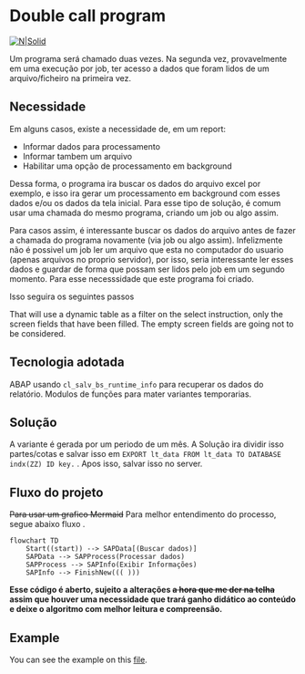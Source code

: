 
# Double call program

[![N|Solid](https://wiki.scn.sap.com/wiki/download/attachments/1710/ABAP%20Development.png?version=1&modificationDate=1446673897000&api=v2)](https://www.sap.com/brazil/developer.html)

Um programa será chamado duas vezes. Na segunda vez, provavelmente em uma execução por job, ter acesso a dados que foram lidos de um arquivo/ficheiro na primeira vez.

## Necessidade ##
Em alguns casos, existe a necessidade de, em um report:
- Informar dados para processamento
- Informar tambem um arquivo
- Habilitar uma opção de processamento em background

Dessa forma, o programa ira buscar os dados do arquivo excel por exemplo, e isso ira gerar um processamento em background com esses dados e/ou os dados da tela inicial. Para esse tipo de solução, é comum usar uma chamada do mesmo programa, criando um job ou algo assim. 

Para casos assim, é interessante buscar os dados do arquivo antes de fazer a chamada do programa novamente (via job ou algo assim). Infelizmente não é possivel um job ler um arquivo que esta no computador do usuario (apenas arquivos no proprio servidor), por isso, seria interessante ler esses dados e guardar de forma que possam ser lidos pelo job em um segundo momento. Para esse necesssidade que este programa foi criado.

Isso seguira os seguintes passos


That will use a dynamic table as a filter on the select instruction, only the screen fields that have been filled. The empty screen fields are going not to be considered.




## Tecnologia adotada ##
ABAP usando `cl_salv_bs_runtime_info` para recuperar os dados do relatório. Modulos de funções para mater variantes temporarias. 


## Solução ##
A variante é gerada por um periodo de um mês. A Solução ira dividir isso partes/cotas e salvar isso em `EXPORT lt_data FROM lt_data TO DATABASE indx(ZZ) ID key.` . Apos isso, salvar isso no server.

## Fluxo do projeto ##
~~Para usar um grafico Mermaid~~ Para melhor entendimento do processo, segue abaixo fluxo .
```mermaid
flowchart TD
    Start((start)) --> SAPData[(Buscar dados)]
    SAPData --> SAPProcess(Processar dados)
    SAPProcess --> SAPInfo(Exibir Informações)
    SAPInfo --> FinishNew((( )))
```

**Esse código é aberto, sujeito a alterações ~~a hora que me der na telha~~ assim que houver uma necessidade que trará ganho didático ao conteúdo e deixe o algoritmo com melhor leitura e compreensão.**

## Example

You can see the example on this [file](cluster.abap).